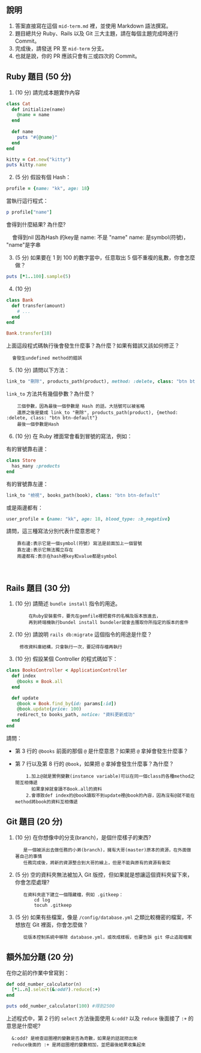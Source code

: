## 說明

1. 答案直接寫在這個 `mid-term.md` 裡，並使用 Markdown 語法撰寫。
1. 題目總共分 Ruby、Rails 以及 Git 三大主題，請在每個主題完成時進行 Commit。
1. 完成後，請發送 PR 至 `mid-term` 分支。
1. 也就是說，你的 PR 應該只會有三或四次的 Commit。

## Ruby 題目 (50 分)

1. (10 分) 請完成本題實作內容

```ruby
class Cat
  def initialize(name)
    @name = name
  end
  
  def name
    puts "#{@name}"
  end
end

kitty = Cat.new("kitty")
puts kitty.name 
```

2. (5 分) 假設有個 Hash：

```ruby
profile = {name: "kk", age: 18}
```

當執行這行程式：

```ruby
p profile["name"]
```

會得到什麼結果? 為什麼?

      會得到nil
      因為Hash 的key是 name: 不是 "name"
      name: 是symbol(符號)， "name"是字串

3. (5 分) 如果要在 1 到 100 的數字當中，任意取出 5 個不重複的亂數，你會怎麼做？

```ruby
puts [*1..100].sample(5)
```

4. (10 分)
```ruby
class Bank
  def transfer(amount)
    # ...
  end
end

Bank.transfer(10)
```

上面這段程式碼執行後會發生什麼事？為什麼？如果有錯誤又該如何修正？

        `會發生undefined method的錯誤`
 
5. (10 分) 請問以下方法：

```ruby
link_to "刪除", products_path(product), method: :delete, class: "btn btn-default"
```

`link_to` 方法共有幾個參數？為什麼？

        三個參數，因為最後一個參數是 Hash 的話，大括號可以被省略
        還原之後是變成 link_to "刪除", products_path(product), {method: :delete, class: "btn btn-default"}
        最後一個參數是Hash

6. (10 分) 在 Ruby 裡面常會看到冒號的寫法，例如：

有的冒號靠右邊：

```ruby
class Store
  has_many :products
end
```

有的冒號靠左邊：

```ruby
link_to "檢視", books_path(book), class: "btn btn-default"
```

或是兩邊都有：

```ruby
user_profile = {name: "kk", age: 18, blood_type: :b_negative}
```

請問，這三種寫法分別代表什麼意思呢？

        靠右邊:表示它是一個symbol(符號) 寫法是前面加上一個冒號
        靠左邊:表示它無法獨立存在
        兩邊都有:表示在hash裡key和value都是symbol
      
      

## Rails 題目 (30 分)

1. (10 分) 請簡述 `bundle install` 指令的用途。

            在Ruby安裝套件，要先在gemfile裡把套件的名稱及版本放進去，
            再到終端機執行bundel install bundeler就會去獲取你所指定的版本的套件

2. (10 分) 請說明 `rails db:migrate` 這個指令的用途是什麼？

          `修改資料庫結構，只會執行一次，要記得存檔再執行`

3. (10 分) 假設某個 Controller 的程式碼如下：

```ruby
class BooksController < ApplicationController
  def index
    @books = Book.all
  end

  def update
    @book = Book.find_by(id: params[:id])
    @book.update(price: 100)
    redirect_to books_path, notice: "資料更新成功"
  end
end
```

請問：
- 第 3 行的 `@books` 前面的那個 `@` 是什麼意思？如果把 `@` 拿掉會發生什麼事？
- 第 7 行以及第 8 行的 `@book`，如果把 `@` 拿掉會發生什麼事？為什麼？


          1.加上@就是實例變數(instance variable)可以在同一個class的各種method之間互相傳遞 
            如果拿掉就會讀不Book.all的資料    
          2.會導致def index的@book讀取不到update裡@book的內容，因為沒有@就不能在method將book的資料互相傳遞
        

## Git 題目 (20 分)

1. (10 分) 在你想像中的分支(branch)，是個什麼樣子的東西?

          是一個被派出去做任務的小弟(branch)，擁有大哥(master)原本的資源，在外面做著自己的事情
          任務完成後，將新的資源整合到大哥的線上，但是不能與原有的資源有衝突

1. (5 分) 空的資料夾無法被加入 Git 版控，但如果就是想讓這個資料夾留下來，你會怎麼處理?

          在資料夾底下建立一個隱藏檔，例如 .gitkeep：
              cd log
              tocuh .gitkeep

2. (5 分) 如果有些檔案，像是 `/config/database.yml` 之類比較機密的檔案，不想放在 Git 裡面，你會怎麼做？

          從版本控制系統中移除 database.yml，或改成樣板，也要告訴 git 停止追蹤檔案

## 額外加分題 (20 分)

在你之前的作業中曾寫到：

```ruby
def odd_number_calculator(n)
  [*1..n].select(&:odd?).reduce(:+)
end

puts odd_number_calculator(100) #得到2500
```

上述程式中，第 2 行的 `select` 方法後面使用 `&:odd?` 以及 `reduce` 後面接了 `:+` 的意思是什麼呢?

      &:odd? 是檢查迴圈裡的變數是否為奇數，如果是的話就撈出來
      reduce後面的 :+ 是將迴圈裡的變數相加，並把最後結果收集起來
